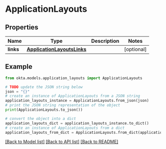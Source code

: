 # ApplicationLayouts


## Properties

Name | Type | Description | Notes
------------ | ------------- | ------------- | -------------
**links** | [**ApplicationLayoutsLinks**](ApplicationLayoutsLinks.md) |  | [optional] 

## Example

```python
from okta.models.application_layouts import ApplicationLayouts

# TODO update the JSON string below
json = "{}"
# create an instance of ApplicationLayouts from a JSON string
application_layouts_instance = ApplicationLayouts.from_json(json)
# print the JSON string representation of the object
print(ApplicationLayouts.to_json())

# convert the object into a dict
application_layouts_dict = application_layouts_instance.to_dict()
# create an instance of ApplicationLayouts from a dict
application_layouts_from_dict = ApplicationLayouts.from_dict(application_layouts_dict)
```
[[Back to Model list]](../README.md#documentation-for-models) [[Back to API list]](../README.md#documentation-for-api-endpoints) [[Back to README]](../README.md)


